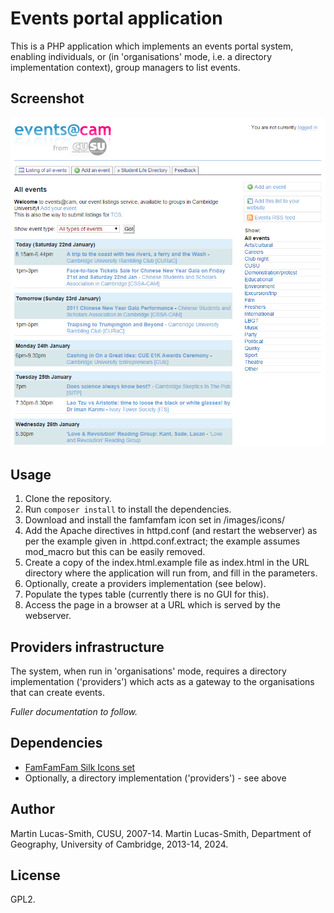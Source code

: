 Events portal application
=========================

This is a PHP application which implements an events portal system, enabling individuals, or (in 'organisations' mode, i.e. a directory implementation context), group managers to list events.


Screenshot
----------

![Screenshot](screenshot.png)


Usage
-----

1. Clone the repository.
2. Run `composer install` to install the dependencies.
3. Download and install the famfamfam icon set in /images/icons/
4. Add the Apache directives in httpd.conf (and restart the webserver) as per the example given in .httpd.conf.extract; the example assumes mod_macro but this can be easily removed.
5. Create a copy of the index.html.example file as index.html in the URL directory where the application will run from, and fill in the parameters.
6. Optionally, create a providers implementation (see below).
7. Populate the types table (currently there is no GUI for this).
8. Access the page in a browser at a URL which is served by the webserver.


Providers infrastructure
------------------------

The system, when run in 'organisations' mode, requires a directory implementation ('providers') which acts as a gateway to the organisations that can create events.

_Fuller documentation to follow._



Dependencies
------------

* [FamFamFam Silk Icons set](http://www.famfamfam.com/lab/icons/silk/)
* Optionally, a directory implementation ('providers') - see above



Author
------

Martin Lucas-Smith, CUSU, 2007-14.
Martin Lucas-Smith, Department of Geography, University of Cambridge, 2013-14, 2024.


License
-------

GPL2.
